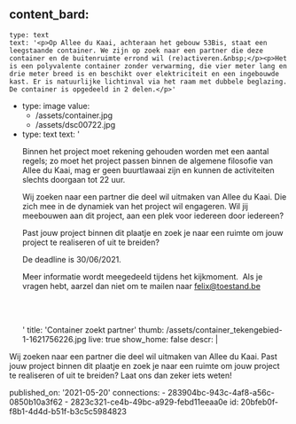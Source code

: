 content_bard:
  -
    type: text
    text: '<p>Op Allee du Kaai, achteraan het gebouw 53Bis, staat een leegstaande container. We zijn op zoek naar een partner die deze container en de buitenruimte errond wil (re)activeren.&nbsp;</p><p>Het is een polyvalente container zonder verwarming, die vier meter lang en drie meter breed is en beschikt over elektriciteit en een ingebouwde kast. Er is natuurlijke lichtinval via het raam met dubbele beglazing. De container is opgedeeld in 2 delen.</p>'
  -
    type: image
    value:
      - /assets/container.jpg
      - /assets/dsc00722.jpg
  -
    type: text
    text: '<p>Binnen het project moet rekening gehouden worden met een aantal regels; zo moet het project passen binnen de algemene filosofie van Allee du Kaai, mag er geen buurtlawaai zijn en kunnen de activiteiten slechts doorgaan tot 22 uur.&nbsp;</p><p>Wij zoeken naar een partner die deel wil uitmaken van Allee du Kaai. Die zich mee in de dynamiek van het project wil engageren. Wil jij meebouwen aan dit project, aan een plek voor iedereen door iedereen?<br></p><p>Past jouw project binnen dit plaatje en zoek je naar een ruimte om jouw project te realiseren of uit te breiden?</p><p>De deadline is 30/06/2021.&nbsp;<br></p><p>Meer informatie wordt meegedeeld tijdens het kijkmoment. &nbsp;Als je vragen hebt, aarzel dan niet om te mailen naar <a href="felix@toestand.be">felix@toestand.be</a></p><p><br><br></p>'
title: 'Container zoekt partner'
thumb: /assets/container_tekengebied-1-1621756226.jpg
live: true
show_home: false
descr: |
  <p>Wij zoeken naar een partner die deel wil uitmaken van Allee du Kaai. Past jouw project binnen dit plaatje en zoek je naar een ruimte om jouw project te realiseren of uit te breiden? Laat ons dan zeker iets weten!
  </p>
published_on: '2021-05-20'
connections:
  - 283904bc-943c-4af8-a56c-0850b10a3f62
  - 2823c321-ce4b-49bc-a929-febd11eeaa0e
id: 20bfeb0f-f8b1-4d4d-b51f-b3c5c5984823

